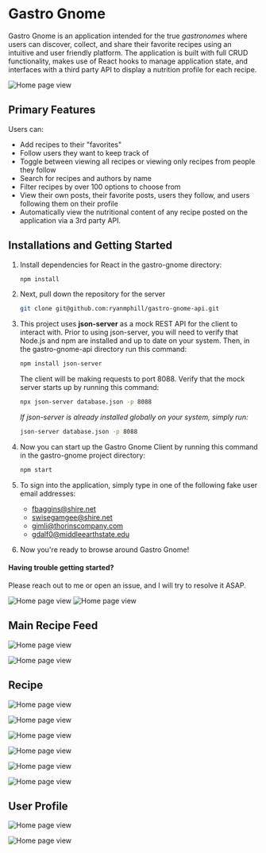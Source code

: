 
# Gastro Gnome

Gastro Gnome is an application intended for the true _gastronomes_ where users can discover, collect, and share their favorite recipes using an intuitive and user friendly platform. The application is built with full CRUD functionality, makes use of React hooks to manage application state, and interfaces with a third party API to display a nutrition profile for each recipe.

![Home page view](public/screenCaptures/gastro-scrnsht-home.png)

## Primary Features
Users can:
 - Add recipes to their "favorites"
 - Follow users they want to keep track of
 - Toggle between viewing all recipes or viewing only recipes from    people they follow
 - Search for recipes and authors by name
 - Filter recipes by over 100 options to choose from
 - View their own posts, their favorite posts, users they follow, and  users following them on their profile
 - Automatically view the nutritional content of any recipe posted on the application via a 3rd party API.

 ## Installations and Getting Started

1.  Install dependencies for React in the gastro-gnome directory:

    ```bash
    npm install
    ```

2.  Next, pull down the repository for the server

    ```bash
    git clone git@github.com:ryanmphill/gastro-gnome-api.git
    ```

3.  This project uses **json-server** as a mock REST API for the client to interact with. Prior to using json-server, you will need to verify that Node.js and npm are installed and up to date on your system. Then, in the gastro-gnome-api directory run this command:

    ```bash
    npm install json-server
    ```

    The client will be making requests to port 8088. Verify that the mock server starts up by running this command:

    ```bash
    npx json-server database.json -p 8088
    ```
    _If json-server is already installed globally on your system, simply run:_
    ```bash
    json-server database.json -p 8088
    ```
4.  Now you can start up the Gastro Gnome Client by running this command in the gastro-gnome project directory:

    ```bash
    npm start
    ```

5.  To sign into the application, simply type in one of the following fake user email addresses:

    - fbaggins@shire.net
    - swisegamgee@shire.net
    - gimli@thorinscompany.com
    - gdalf0@middleearthstate.edu

6.  Now you're ready to browse around Gastro Gnome!

#### Having trouble getting started?
Please reach out to me or open an issue, and I will try to resolve it ASAP.

![Home page view](public/screenCaptures/gastro-scrnsht-home.png)
![Home page view](public/screenCaptures/gastro-scrnsht-m.png)
## Main Recipe Feed

![Home page view](public/screenCaptures/gastro-scrnsht-recipelist.png)

![Home page view](public/screenCaptures/gastro-scrnsht-recipelist-m.png)

## Recipe

![Home page view](public/screenCaptures/gastro-scrnsht-recipe1.png)

![Home page view](public/screenCaptures/gastro-scrnsht-recipe1-m.png)

![Home page view](public/screenCaptures/gastro-scrnsht-recipe2.png)

![Home page view](public/screenCaptures/gastro-scrnsht-recipe2-m.png)

![Home page view](public/screenCaptures/gastro-scrnsht-recipe3.png)

![Home page view](public/screenCaptures/gastro-scrnsht-recipe3-m.png)

## User Profile

![Home page view](public/screenCaptures/gastro-scrnsht-profile.png)

![Home page view](public/screenCaptures/gastro-scrnsht-profile-m.png)